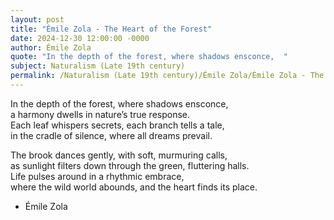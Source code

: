 ```yaml
---
layout: post
title: "Émile Zola - The Heart of the Forest"
date: 2024-12-30 12:00:00 -0000
author: Émile Zola
quote: "In the depth of the forest, where shadows ensconce,  "
subject: Naturalism (Late 19th century)
permalink: /Naturalism (Late 19th century)/Émile Zola/Émile Zola - The Heart of the Forest
---
```


In the depth of the forest, where shadows ensconce,  
a harmony dwells in nature’s true response.  
Each leaf whispers secrets, each branch tells a tale,  
in the cradle of silence, where all dreams prevail.

The brook dances gently, with soft, murmuring calls,  
as sunlight filters down through the green, fluttering halls.  
Life pulses around in a rhythmic embrace,  
where the wild world abounds, and the heart finds its place.

- Émile Zola
